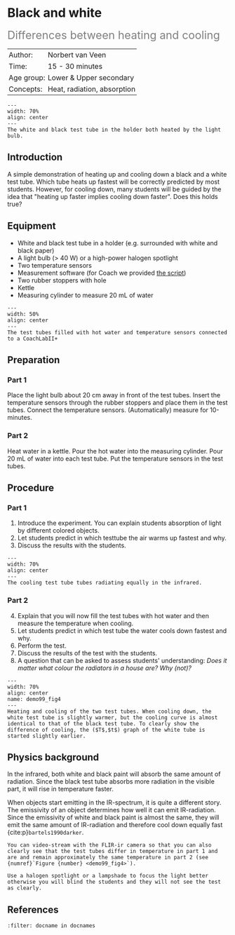 # Black and white
<span style="font-size: 25px; color: gray;">Differences between heating and cooling</span>


<table style="width: 100%; border-collapse: collapse; border: none;">
    <tr style="background-color: var(--background-color);">  
        <td style="text-align: left; padding: 3px; border: none; color: var(--text-color)">Author:</td>
        <td style="text-align: left; padding: 3px; border: none; color: var(--text-color)">Norbert van Veen</td>
    </tr>
    <tr style="background-color: var(--background-color);"> 
        <td style="text-align: left; padding: 3px; border: none; color: var(--text-color)">Time:</td>
        <td style="text-align: left; padding: 3px; border: none; color: var(--text-color)">15 - 30 minutes</td>
    </tr>
    <tr style="background-color: var(--background-color);"> 
        <td style="text-align: left; padding: 3px; border: none; color: var(--text-color)">Age group:</td>
        <td style="text-align: left; padding: 3px; border: none; color: var(--text-color)">Lower & Upper secondary</td>
    </tr>
    <tr style="background-color: var(--background-color);"> 
        <td style="text-align: left; padding: 3px; border: none; color: var(--text-color)">Concepts:</td>
        <td style="text-align: left; padding: 3px; border: none; color: var(--text-color)">Heat, radiation, absorption</td>
    </tr>
</table>

```{figure} demo99_figure1.jpeg
---
width: 70%
align: center
---
The white and black test tube in the holder both heated by the light bulb. 
```

## Introduction
A simple demonstration of heating up and cooling down a black and a white test tube. Which tube heats up fastest will be correctly predicted by most students. However, for cooling down, many students will be guided by the idea that "heating up faster implies cooling down faster". Does this holds true?

## Equipment
* White and black test tube in a holder (e.g. surrounded with white and black paper)
* A light bulb (> 40 W) or a high-power halogen spotlight
* Two temperature sensors
* Measurement software (for Coach we provided [the script](measurementsetup.cma7))
* Two rubber stoppers with hole
* Kettle
* Measuring cylinder to measure 20 mL of water

```{figure} demo99_figure2.jpeg
---
width: 50%
align: center
---
The test tubes filled with hot water and temperature sensors connected to a CoachLabII+
```

## Preparation
### Part 1
Place the light bulb about 20 cm away in front of the test tubes.
Insert the temperature sensors through the rubber stoppers and place them in the test tubes. Connect the temperature sensors. (Automatically) measure for 10-minutes.

### Part 2
Heat water in a kettle. Pour the hot water into the measuring cylinder. Pour 20 mL of water into each test tube. Put the temperature sensors in the test tubes.

## Procedure
### Part 1
1.	Introduce the experiment. You can explain students absorption of light by different colored objects.
2.	Let students predict in which testtube the air warms up fastest and why. 
3.	Discuss the results with the students.

```{figure} demo99_figure3.jpeg
---
width: 70%
align: center
---
The cooling test tube tubes radiating equally in the infrared.
```

### Part 2
4.	Explain that you will now fill the test tubes with hot water and then measure the temperature when cooling. 
5.	Let students predict in which test tube the water cools down fastest and why.
6.	Perform the test. 
7.	Discuss the results of the test with the students.
8.	A question that can be asked to assess students' understanding: *Does it matter what colour the radiators in a house are? Why (not)?* 

```{figure} demo99_figure4.jpg
---
width: 70%
align: center
name: demo99_fig4
---
Heating and cooling of the two test tubes. When cooling down, the white test tube is slightly warmer, but the cooling curve is almost identical to that of the black test tube. To clearly show the difference of cooling, the ($T$,$t$) graph of the white tube is started slightly earlier.
```

## Physics background
In the infrared, both white and black paint will absorb the same amount of radiation. Since the black test tube absorbs more radiation in the visible part, it will rise in temperature faster.

When objects start emitting in the IR-spectrum, it is quite a different story. The emissivity of an object determines how well it can emit IR-radiation. Since the emissivity of white and black paint is almost the same, they will emit the same amount of IR-radiation and therefore cool down equally fast {cite:p}`bartels1990darker`.


```{tip}
You can video-stream with the FLIR-ir camera so that you can also clearly see that the test tubes differ in temperature in part 1 and are and remain approximately the same temperature in part 2 (see {numref}`Figure {number} <demo99_fig4>`).

Use a halogen spotlight or a lampshade to focus the light better otherwise you will blind the students and they will not see the test as clearly.
```

## References
```{bibliography}
:filter: docname in docnames
```